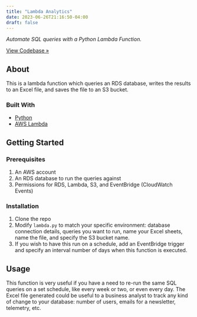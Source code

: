 ```yaml
---
title: "Lambda Analytics"
date: 2023-06-26T21:16:50-04:00
draft: false
---
```


*Automate SQL queries with a Python Lambda Function.*

[View Codebase »](https://github.com/codingwithcarl/lambda_sql_analytics)

<!-- ABOUT -->
## About

This is a lambda function which queries an RDS database, writes the results to an Excel file, and saves the file to an S3 bucket.

### Built With

* [Python](https://python.org/)
* [AWS Lambda](https://aws.amazon.com/lambda/)

<!-- GETTING STARTED -->
## Getting Started

### Prerequisites

1. An AWS account
2. An RDS database to run the queries against
3. Permissions for RDS, Lambda, S3, and EventBridge (CloudWatch Events)


### Installation

1. Clone the repo
2. Modify `lambda.py` to match your specific environment: database connection details, queries you want to run, name your Excel sheets, name the file, and specify the S3 bucket name.
3. If you wish to have this run on a schedule, add an EventBridge trigger and specify an interval number of days when this function is executed. 


<!-- USAGE EXAMPLES -->
## Usage

This function is very useful if you have a need to re-run the same SQL queries on a set schedule, like every week or two, or even every day. The Excel file generated could be useful to a business analyst to track any kind of change to your database: number of users, emails for a newsletter, telemetry, etc.  